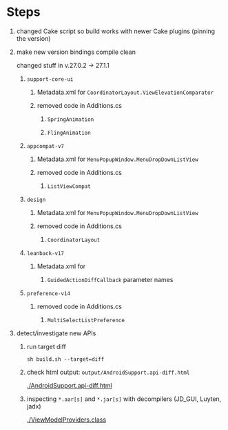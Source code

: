 # Steps

1.  changed Cake script so build works with newer Cake plugins (pinning the version)

2.  make new version bindings compile clean 

    changed stuff in v.27.0.2 -> 27.1.1

    1.  `support-core-ui`

        1.  Metadata.xml for `CoordinatorLayout.ViewElevationComparator`
        
        2.  removed code in Additions.cs

            1.  `SpringAnimation`

            2.  `FlingAnimation`

    2.  `appcompat-v7`

        1.  Metadata.xml for `MenuPopupWindow.MenuDropDownListView`

        2.  removed code in Additions.cs

            1.  `ListViewCompat`

    3.  `design`

        1.  Metadata.xml for `MenuPopupWindow.MenuDropDownListView`

        2.  removed code in Additions.cs

            1.  `CoordinatorLayout`

    4.  `leanback-v17`

        1.  Metadata.xml for 
        
            1.  `GuidedActionDiffCallback` parameter names

    5.  `preference-v14`

        1.  removed code in Additions.cs

            1.  `MultiSelectListPreference`

3.  detect/investigate new APIs

    1.  run target diff

        `sh build.sh --target=diff`

    2.  check html output: `output/AndroidSupport.api-diff.html`

        [./AndroidSupport.api-diff.html](./AndroidSupport.api-diff.html)

    3.  inspecting `*.aar[s]` and `*.jar[s]` with decompilers (JD_GUI, Luyten, jadx)

        [./ViewModelProviders.class](./ViewModelProviders.class)
